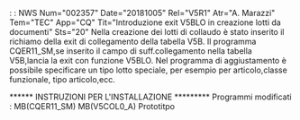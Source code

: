  :  : NWS Num="002357" Date="20181005" Rel="V5R1" Atr="A. Marazzi" Tem="TEC" App="CQ" Tit="Introduzione exit V5BLO in creazione lotti da documenti" Sts="20"
Nella creazione dei lotti di collaudo è stato inserito il richiamo della exit di collegamento della tabella V5B.
Il programma CQER11_SM,se inserito il campo di suff.collegamento nella tabella V5B,lancia la exit con funzione V5BLO.
Nel programma di aggiustamento è possibile specificare un tipo lotto speciale, per esempio per articolo,classe funzionale, tipo articolo,ecc.

****** INSTRUZIONI PER L'INSTALLAZIONE  *********
Programmi modificati : 
MB(CQER11_SM)
MB(V5COL0_A) Prototitpo
